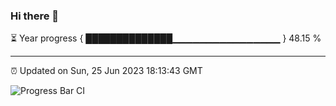 ### Hi there 👋

⏳ Year progress { ██████████████▁▁▁▁▁▁▁▁▁▁▁▁▁▁▁▁ } 48.15 %

---

⏰ Updated on Sun, 25 Jun 2023 18:13:43 GMT

![Progress Bar CI](https://github.com/liununu/liununu/workflows/Progress%20Bar%20CI/badge.svg)

